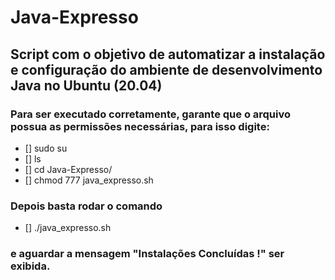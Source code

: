 # Java-Expresso
## Script com o objetivo de automatizar a instalação e configuração do ambiente de desenvolvimento Java no Ubuntu (20.04)

### Para ser executado corretamente, garante que o arquivo possua as permissões necessárias, para isso digite:

- [] sudo su
- [] ls
- [] cd Java-Expresso/
- [] chmod 777 java_expresso.sh

### Depois basta rodar o comando

- [] ./java_expresso.sh 

### e aguardar a mensagem "Instalações Concluídas !" ser exibida. 
